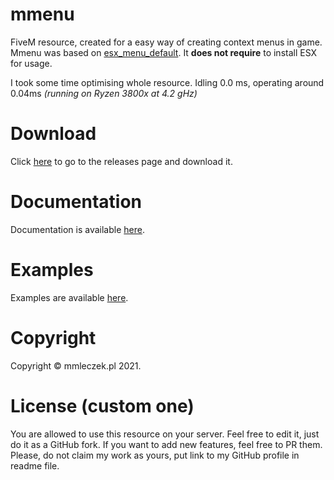 # mmenu
FiveM resource, created for a easy way of creating context menus in game.
Mmenu was based on [esx_menu_default](https://github.com/esx-framework/esx_menu_default).
It **does not require** to install ESX for usage. 

I took some time optimising whole resource.
Idling 0.0 ms, operating around 0.04ms *(running on Ryzen 3800x at 4.2 gHz)*

# Download
Click [here](https://github.com/mmleczek/mmenu/releases) to go to the releases page and download it.

# Documentation
Documentation is available [here](https://github.com/mmleczek/mmenu/blob/main/DOCUMENTATION.md).

# Examples
Examples are available [here](https://github.com/mmleczek/mmenu/blob/main/EXAMPLES.md).

# Copyright
Copyright © mmleczek.pl 2021.

# License (custom one)
You are allowed to use this resource on your server. Feel free to edit it, just do it as a GitHub fork. If you want to add new features, feel free to PR them.
Please, do not claim my work as yours, put link to my GitHub profile in readme file.